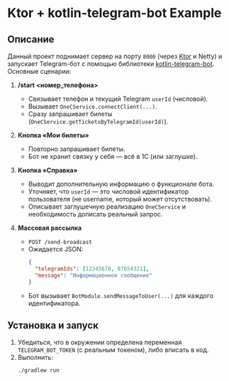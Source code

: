 # Ktor + kotlin-telegram-bot Example

## Описание

Данный проект поднимает сервер на порту `8000` (через [Ktor](https://ktor.io/) и Netty) и запускает Telegram-бот с помощью библиотеки [kotlin-telegram-bot](https://github.com/kotlin-telegram-bot/kotlin-telegram-bot). Основные сценарии:

1. **/start <номер_телефона>**
   - Связывает телефон и текущий Telegram `userId` (числовой).
   - Вызывает `OneCService.connectClient(...)`.
   - Сразу запрашивает билеты (`OneCService.getTicketsByTelegramId(userId)`).

2. **Кнопка «Мои билеты»**
   - Повторно запрашивает билеты.
   - Бот не хранит связку у себя — всё в 1С (или заглушке).

3. **Кнопка «Справка»**
   - Выводит дополнительную информацию о функционале бота.
   - Уточняет, что `userId` — это числовой идентификатор пользователя (не username, который может отсутствовать).
   - Описывает заглушечную реализацию `OneCService` и необходимость дописать реальный запрос.

4. **Массовая рассылка**
   - `POST /send-broadcast`
   - Ожидается JSON:
     ```json
     {
       "telegramIds": [12345678, 87654321],
       "message": "Информационное сообщение"
     }
     ```
   - Бот вызывает `BotModule.sendMessageToUser(...)` для каждого идентификатора.

## Установка и запуск

1. Убедиться, что в окружении определена переменная `TELEGRAM_BOT_TOKEN` (с реальным токеном), либо вписать в код.
2. Выполнить:
   ```bash
   ./gradlew run